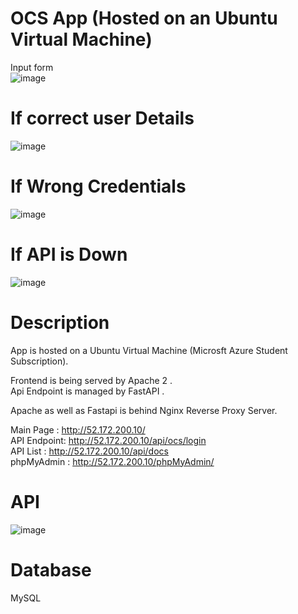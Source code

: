 # OCS App (Hosted on an Ubuntu Virtual Machine)

Input form  
![image](https://github.com/user-attachments/assets/95e385ed-0ea2-48bd-9b02-4ff994bc245b)

# If correct user Details  
![image](https://github.com/user-attachments/assets/53ebcad2-ffb4-4549-a8f6-ac937f091fc7)

# If Wrong Credentials  
![image](https://github.com/user-attachments/assets/26ea1c4b-98f8-4bf4-8c00-2765d5d167bb)

# If API is Down  
![image](https://github.com/user-attachments/assets/0d2d5055-0ff9-41ee-b1e0-acde74ddb163)


# Description  
App is hosted on a Ubuntu Virtual Machine (Microsft Azure Student Subscription).  

Frontend is being served by Apache 2 .   
Api Endpoint is  managed by FastAPI .  

Apache as well as Fastapi is behind Nginx Reverse Proxy Server.  


Main Page  : http://52.172.200.10/  
API Endpoint:  http://52.172.200.10/api/ocs/login  
API List : http://52.172.200.10/api/docs  
phpMyAdmin : http://52.172.200.10/phpMyAdmin/  


# API
![image](https://github.com/user-attachments/assets/2b39068b-ec01-42d3-9791-27a157ba3311)


# Database 
MySQL


